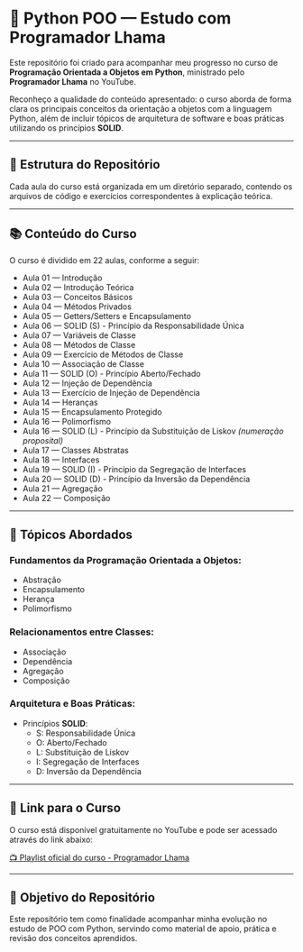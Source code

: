 # 🐍 Python POO — Estudo com Programador Lhama

Este repositório foi criado para acompanhar meu progresso no curso de **Programação Orientada a Objetos em Python**, ministrado pelo **Programador Lhama** no YouTube.

Reconheço a qualidade do conteúdo apresentado: o curso aborda de forma clara os principais conceitos da orientação a objetos com a linguagem Python, além de incluir tópicos de arquitetura de software e boas práticas utilizando os princípios **SOLID**.

---

## 📁 Estrutura do Repositório

Cada aula do curso está organizada em um diretório separado, contendo os arquivos de código e exercícios correspondentes à explicação teórica.

---

## 📚 Conteúdo do Curso

O curso é dividido em 22 aulas, conforme a seguir:

- Aula 01 — Introdução  
- Aula 02 — Introdução Teórica  
- Aula 03 — Conceitos Básicos  
- Aula 04 — Métodos Privados  
- Aula 05 — Getters/Setters e Encapsulamento  
- Aula 06 — SOLID (S) - Princípio da Responsabilidade Única  
- Aula 07 — Variáveis de Classe  
- Aula 08 — Métodos de Classe  
- Aula 09 — Exercício de Métodos de Classe  
- Aula 10 — Associação de Classe  
- Aula 11 — SOLID (O) - Princípio Aberto/Fechado  
- Aula 12 — Injeção de Dependência  
- Aula 13 — Exercício de Injeção de Dependência  
- Aula 14 — Heranças  
- Aula 15 — Encapsulamento Protegido  
- Aula 16 — Polimorfismo  
- Aula 16 — SOLID (L) - Princípio da Substituição de Liskov *(numeração proposital)*  
- Aula 17 — Classes Abstratas  
- Aula 18 — Interfaces  
- Aula 19 — SOLID (I) - Princípio da Segregação de Interfaces  
- Aula 20 — SOLID (D) - Princípio da Inversão da Dependência  
- Aula 21 — Agregação  
- Aula 22 — Composição  

---

## 🧠 Tópicos Abordados

### Fundamentos da Programação Orientada a Objetos:
- Abstração  
- Encapsulamento  
- Herança  
- Polimorfismo  

### Relacionamentos entre Classes:
- Associação  
- Dependência  
- Agregação  
- Composição  

### Arquitetura e Boas Práticas:
- Princípios **SOLID**:
  - S: Responsabilidade Única  
  - O: Aberto/Fechado  
  - L: Substituição de Liskov  
  - I: Segregação de Interfaces  
  - D: Inversão da Dependência  

---

## 🔗 Link para o Curso

O curso está disponível gratuitamente no YouTube e pode ser acessado através do link abaixo:

[📺 Playlist oficial do curso - Programador Lhama](https://youtube.com/playlist?list=PLAgbpJQADBGK8EemmTEoIwW08bXCjfSuA&si=I_20lFDjyFTTux8L)

---

## 🎯 Objetivo do Repositório

Este repositório tem como finalidade acompanhar minha evolução no estudo de POO com Python, servindo como material de apoio, prática e revisão dos conceitos aprendidos.
